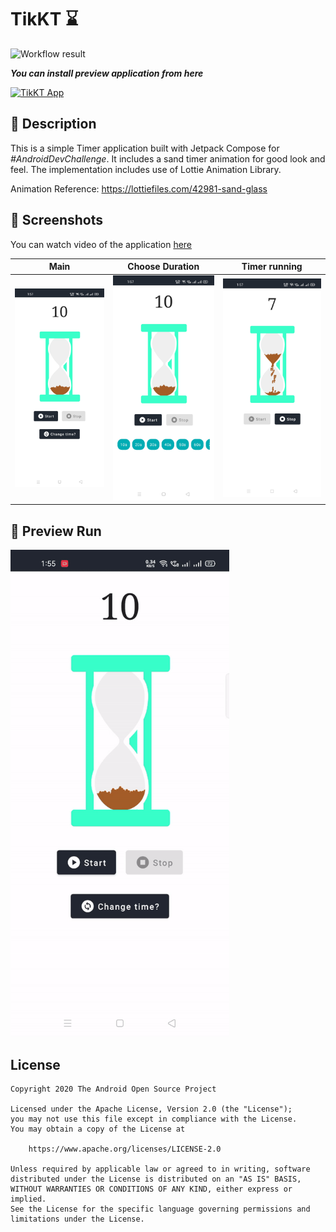 # TikKT ⌛

![Workflow result](https://github.com/PatilShreyas/TikKT/workflows/Check/badge.svg)


_**You can install preview application from here**_

[![TikKT App](https://img.shields.io/github/v/release/PatilShreyas/TikKT?color=eeeeee&label=TikKT%20App&logo=android&style=for-the-badge)](https://github.com/PatilShreyas/TikKT/releases/latest/download/app-debug.apk)

## :scroll: Description

This is a simple Timer application built with Jetpack Compose for _#AndroidDevChallenge_.
It includes a sand timer animation for good look and feel.
The implementation includes use of Lottie Animation Library.

Animation Reference: https://lottiefiles.com/42981-sand-glass

## :camera_flash: Screenshots

You can watch video of the application [here](results/video.mp4)

Main | Choose Duration | Timer running
--- | --- | --- |
![](results/screenshot_1.png) | ![](results/screenshot_2.png) | ![](results/screenshot_3.png)

## 👀 Preview Run

<img src="/results/tikkt.gif" width="350">

## License
```
Copyright 2020 The Android Open Source Project

Licensed under the Apache License, Version 2.0 (the "License");
you may not use this file except in compliance with the License.
You may obtain a copy of the License at

    https://www.apache.org/licenses/LICENSE-2.0

Unless required by applicable law or agreed to in writing, software
distributed under the License is distributed on an "AS IS" BASIS,
WITHOUT WARRANTIES OR CONDITIONS OF ANY KIND, either express or implied.
See the License for the specific language governing permissions and
limitations under the License.
```
